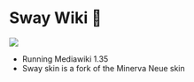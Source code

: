 # Sway Wiki 📖

![](https://gitlab.com/sway-me/wiki/badges/development/pipeline.svg)

- Running Mediawiki 1.35
- Sway skin is a fork of the Minerva Neue skin




